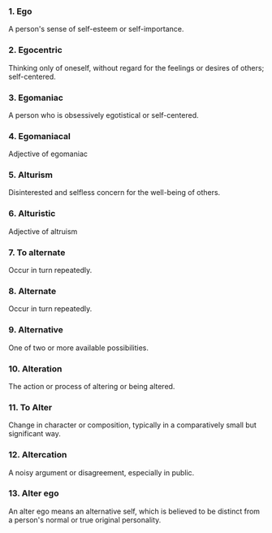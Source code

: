 ### 1. Ego

A person's sense of self-esteem or self-importance.

### 2. Egocentric

Thinking only of oneself, without regard for the feelings or desires of others; self-centered.

### 3. Egomaniac

A person who is obsessively egotistical or self-centered.

### 4. Egomaniacal

Adjective of egomaniac

### 5. Alturism

Disinterested and selfless concern for the well-being of others.

### 6. Alturistic

Adjective of altruism

### 7. To alternate

Occur in turn repeatedly.

### 8. Alternate

Occur in turn repeatedly.

### 9. Alternative

One of two or more available possibilities.

### 10. Alteration

The action or process of altering or being altered.

### 11. To Alter

Change in character or composition, typically in a comparatively small but significant way.

### 12. Altercation

A noisy argument or disagreement, especially in public.

### 13. Alter ego

An alter ego means an alternative self, which is believed to be distinct from a person's normal or true original personality.
